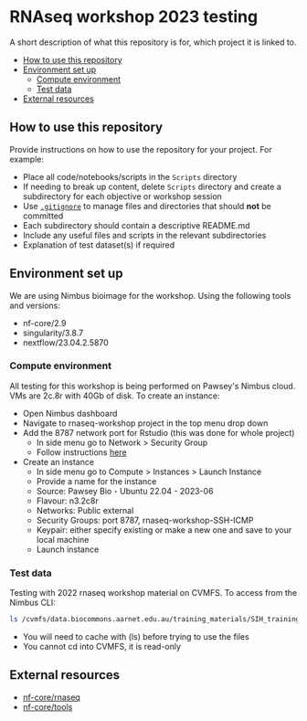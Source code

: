 # RNAseq workshop 2023 testing

A short description of what this repository is for, which project it is linked to. 

* [How to use this repository](#how-to-use-this-repository)
* [Environment set up](#set-up-environment)
    + [Compute environment](#compute-environment)
    + [Test data](#test-data)
* [External resources](#external-resources)

## How to use this repository 

Provide instructions on how to use the repository for your project. For example: 

* Place all code/notebooks/scripts in the `Scripts` directory
* If needing to break up content, delete `Scripts` directory and create a subdirectory for each objective or workshop session
* Use [`.gitignore`](https://www.atlassian.com/git/tutorials/saving-changes/gitignore) to manage files and directories that should **not** be committed
* Each subdirectory should contain a descriptive README.md 
* Include any useful files and scripts in the relevant subdirectories
* Explanation of test dataset(s) if required 

## Environment set up 

We are using Nimbus bioimage for the workshop. Using the following tools and versions:
* nf-core/2.9 
* singularity/3.8.7
* nextflow/23.04.2.5870

### Compute environment 

All testing for this workshop is being performed on Pawsey's Nimbus cloud. VMs are 2c.8r with 40Gb of disk. To create an instance:

* Open Nimbus dashboard 
* Navigate to rnaseq-workshop project in the top menu drop down 
* Add the 8787 network port for Rstudio (this was done for whole project)
    * In side menu go to Network > Security Group
    * Follow instructions [here](https://support.pawsey.org.au/documentation/display/US/Run+RStudio+Interactively#)
* Create an instance 
    * In side menu go to Compute > Instances > Launch Instance
    * Provide a name for the instance 
    * Source: Pawsey Bio - Ubuntu 22.04 - 2023-06
    * Flavour: n3.2c8r
    * Networks: Public external
    * Security Groups: port 8787, rnaseq-workshop-SSH-ICMP
    * Keypair: either specify existing or make a new one and save to your local machine
    * Launch instance

### Test data 

Testing with 2022 rnaseq workshop material on CVMFS. To access from the Nimbus CLI: 

```bash
ls /cvmfs/data.biocommons.aarnet.edu.au/training_materials/SIH_training/IntroRNAseq_0922/
```

* You will need to cache with (ls) before trying to use the files 
* You cannot cd into CVMFS, it is read-only

## External resources 

* [nf-core/rnaseq](https://github.com/nf-core/rnaseq/tree/3.12.0)
* [nf-core/tools](https://nf-co.re/tools)
